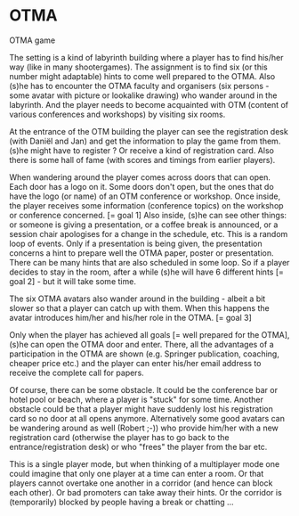 OTMA
====

OTMA game

The setting is a kind of labyrinth building where a player has to find his/her way (like in many shootergames).
The assignment is to find six  (or this number might adaptable) hints to come well prepared to the OTMA.
Also (s)he has to encounter the OTMA faculty and organisers (six persons - some avatar with picture or lookalike drawing) who wander around in the labyrinth.
And the player needs to become acquainted with OTM (content of various conferences and workshops) by visiting six rooms.

At the entrance of the OTM building the player can see the registration desk (with Daniël and Jan) and get the information to play the game from them.
(s)he might have to register ? Or receive a kind of registration card.
Also there is some hall of fame (with scores and timings from earlier players).

When wandering around the player comes across doors that can open. Each door has a logo on it.
Some doors don't open, but the ones that do have the logo (or name) of an OTM conference or workshop.
Once inside, the player receives some information (conference topics) on the workshop or conference concerned. [= goal 1]
Also inside, (s)he can see other things: or someone is giving a presentation, or a coffee break is announced, or a session chair apologises for a change in the schedule, etc.
This is a random loop of events. Only if a presentation is being given, the presentation concerns a hint to prepare well the OTMA paper, poster or presentation. There can be many hints that are also scheduled in some loop.
So if a player decides to stay in the room, after a while (s)he will have 6 different hints [= goal 2] - but it will take some time.

The six OTMA avatars also wander around in the building - albeit a bit slower so that a player can catch up with them.
When this happens the avatar introduces him/her and his/her role in the OTMA. [= goal 3]

Only when the player has achieved all goals [= well prepared for the OTMA], (s)he can open the OTMA door and enter.
There, all the advantages of a participation in the OTMA are shown (e.g. Springer publication, coaching, cheaper price etc.) and the player can enter his/her email address to receive the complete call for papers.

Of course, there can be some obstacle. It could be the conference bar or hotel pool or beach, where a player is "stuck" for some time. 
Another obstacle could be that a player might have suddenly lost his registration card so no door at all opens anymore.
Alternatively some good avatars can be wandering around as well (Robert ;-)) who provide him/her with a new registration card (otherwise the player has to go back to the entrance/registration desk) or who "frees" the player from the bar etc.

This is a single player mode, but when thinking of a multiplayer mode one could imagine that only one player at a time can enter a room.
Or that players cannot overtake one another in a corridor (and hence can block each other). Or bad promoters can take away their hints.
Or the corridor is (temporarily) blocked by people having a break or chatting ...
